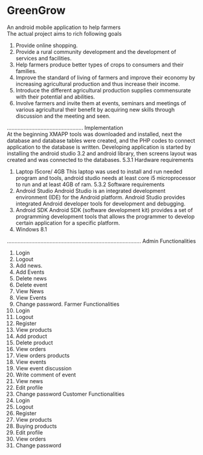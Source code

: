 # GreenGrow
An android  mobile application to help farmers  
The actual project aims to rich following goals  
1.	Provide online shopping.
2.	Provide a rural community development and the development of services and facilities.
3.	Help farmers produce better types of crops to consumers and their families.
4.	Improve the standard of living of farmers and improve their economy by increasing agricultural production and thus increase their income.
5.	Introduce the different agricultural production supplies commensurate with their potential and abilities.
6.	Involve farmers and invite them at events, seminars and meetings of various agricultural their benefit by acquiring new skills through discussion and the meeting and seen.


..................................................
Implementation  
At the beginning XMAPP tools was downloaded and installed, next the database and database tables were created, and the PHP codes to connect application to the database is written. 
Developing application is  started by installing the android studio 3.2 and android library, then screens layout was created and was  connected to the databases.
5.3.1 Hardware requirements 
1.	Laptop I5core/ 4GB
This laptop was used to install and run needed program and tools, android studio needs at least core i5 microprocessor to run and at least 4GB of ram.
5.3.2 Software requirements
2.	Android Studio
Android Studio is an integrated development environment (IDE) for the Android platform. Android Studio provides integrated Android developer tools for development and debugging.
3.	Android SDK
Android SDK (software development kit) provides a set of programming development tools that allows the programmer to develop certain application for a specific platform.
4.	Windows 8.1

........................................................................................
 Admin Functionalities 
1.	Login 
2.	Logout
3.	Add news.
4.	Add Events
5.	Delete news
6.	Delete event
7.	View News
8.	View Events
9.	Change password.
 Farmer Functionalities 
1.	Login 
2.	Logout
3.	Register
4.	View products
5.	Add product
6.	Delete product
7.	View orders
8.	View orders products
9.	View events
10.	View event discussion
11.	Write comment of event
12.	View news
13.	Edit profile
14.	Change password
 Customer Functionalities 
1.	Login 
2.	Logout
3.	Register
4.	View products
5.	Buying products
6.	Edit profile
7.	View orders
8.	Change password
